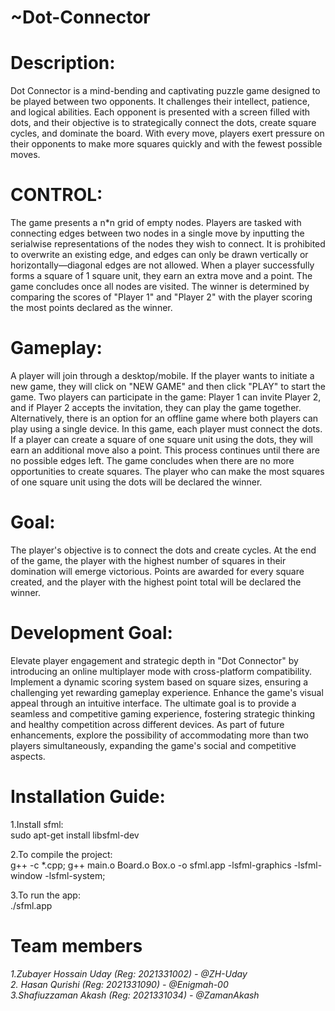 # ~Dot-Connector

# Description:
Dot Connector is a mind-bending and captivating puzzle game designed to be played between two opponents. It challenges their intellect, patience, and logical abilities. Each opponent is presented with a screen filled with dots, and their objective is to strategically connect the dots, create square cycles, and dominate the board. With every move, players exert pressure on their opponents to make more squares quickly and with the fewest possible moves.

# CONTROL:
The game presents a n*n grid of empty nodes. Players are tasked with connecting edges between two nodes in a single move by inputting the serialwise representations of the nodes they wish to connect. It is prohibited to overwrite an existing edge, and edges can only be drawn vertically or horizontally—diagonal edges are not allowed. When a player successfully forms a square of 1 square unit, they earn an extra move and a point. The game concludes once all nodes are visited. The winner is determined by comparing the scores of "Player 1" and "Player 2" with the player scoring the most points declared as the winner.

# Gameplay:
A player will join through a desktop/mobile. If the player wants to initiate a new game, they will click on "NEW GAME" and then click "PLAY" to start the game. Two players can participate in the game: Player 1 can invite Player 2, and if Player 2 accepts the invitation, they can play the game together. Alternatively, there is an option for an offline game where both players can play using a single device.
In this game, each player must connect the dots. If a player can create a square of one square unit using the dots, they will earn an additional move also a point. This process continues until there are no possible edges left. The game concludes when there are no more opportunities to create squares. The player who can make the most squares of one square unit using the dots will be declared the winner.

# Goal:
The player's objective is to connect the dots and create cycles. At the end of the game, the player with the highest number of squares in their domination will emerge victorious. Points are awarded for every square created, and the player with the highest point total will be declared the winner.

# Development Goal:
Elevate player engagement and strategic depth in "Dot Connector" by introducing an online multiplayer mode with cross-platform compatibility. Implement a dynamic scoring system based on square sizes, ensuring a challenging yet rewarding gameplay experience. Enhance the game's visual appeal through an intuitive interface. The ultimate goal is to provide a seamless and competitive gaming experience, fostering strategic thinking and healthy competition across different devices. As part of future enhancements, explore the possibility of accommodating more than two players simultaneously, expanding the game's social and competitive aspects. 

# Installation Guide:

1.Install sfml: <br>
sudo apt-get install libsfml-dev <br>

2.To compile the project:<br>
g++ -c *.cpp; g++ main.o Board.o Box.o -o sfml.app -lsfml-graphics -lsfml-window -lsfml-system;<br>

3.To run the app:<br>
 ./sfml.app <br>

# Team members
*1.Zubayer Hossain Uday (Reg: 2021331002) - @ZH-Uday <br>
2. Hasan Qurishi (Reg: 2021331090) - @Enigmah-00<br>
3.Shafiuzzaman Akash (Reg: 2021331034) - @ZamanAkash*
